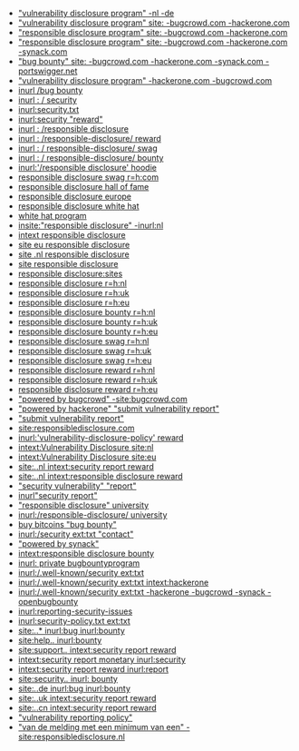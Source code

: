 - ["vulnerability disclosure program" -nl -de](https://www.google.com/search?source=hp&ei=Uzl0X_rEIZGb4-EP2cSkmAI&q=%22vulnerability+disclosure+program%22+-nl+-de&oq=%22vulnerability+disclosure+program%22+-nl+-de&gs_lcp=CgZwc3ktYWIQA0oFCAkSATFKBQgKEgExUKwHWKwHYIUOaABwAHgAgAFziAFzkgEDMC4xmAEAoAECoAEBqgEHZ3dzLXdpeg&sclient=psy-ab&ved=0ahUKEwi6uuz9spDsAhWRzTgGHVkiCSMQ4dUDCAc&uact=5) <br/>
- ["vulnerability disclosure program" site: -bugcrowd.com -hackerone.com](https://www.google.com/search?q=%22vulnerability+disclosure+program%22+site%3A+-bugcrowd.com+-hackerone.com&oq=%22vulnerability+disclosure+program%22+site%3A+-bugcrowd.com+-hackerone.com&gs_lcp=CgZwc3ktYWIQAzoECAAQR1Cs1QZYrNUGYPnbBmgAcAJ4AIABogGIAaIBkgEDMC4xmAEAoAECoAEBqgEHZ3dzLXdpesgBCMABAQ&sclient=psy-ab&ved=0ahUKEwiliPaer5DsAhVOxzgGHYgaDXwQ4dUDCA0&uact=5)<br/>
- ["responsible disclosure program" site: -bugcrowd.com -hackerone.com](https://www.google.com/search?q=%22responsible+disclosure+program%22+site%3A+-bugcrowd.com+-hackerone.com&oq=%22responsible+disclosure+program%22+site%3A+-bugcrowd.com+-hackerone.com&gs_lcp=CgZwc3ktYWIQAzoECAAQR1CFvhtYhb4bYOjNG2gAcAR4AIABpAGIAaQBkgEDMC4xmAEAoAECoAEBqgEHZ3dzLXdpesgBCMABAQ&sclient=psy-ab&ved=0ahUKEwiTvu7Tr5DsAhVFzDgGHfDuDqMQ4dUDCA0&uact=5)<br/>
- ["responsible disclosure program" site: -bugcrowd.com -hackerone.com -synack.com](https://www.google.com/search?q=%22responsible+disclosure+program%22+site%3A+-bugcrowd.com+-hackerone.com+-synack.com&oq=%22responsible+disclosure+program%22+site%3A+-bugcrowd.com+-hackerone.com+-synack.com&gs_lcp=CgZwc3ktYWIQAzoECAAQR1CisAFYorABYN2_AWgAcAR4AIABpgGIAaYBkgEDMC4xmAEAoAECoAEBqgEHZ3dzLXdpesgBCMABAQ&sclient=psy-ab&ved=0ahUKEwiN-PSrsZDsAhUYwjgGHTBcAjAQ4dUDCA0&uact=5)<br/>
- ["bug bounty" site: -bugcrowd.com -hackerone.com -synack.com -portswigger.net](https://www.google.com/search?q=%22bug+bounty%22+site%3A+-bugcrowd.com+-hackerone.com+-synack.com+-portswigger.net&oq=%22bug+bounty%22+site%3A+-bugcrowd.com+-hackerone.com+-synack.com+-portswigger.net&gs_lcp=CgZwc3ktYWIQAzoECAAQRzoHCCMQ6gIQJ1Cb_QJY8e0DYP3zA2gBcAR4AIABwQGIAdQCkgEDMC4ymAEAoAECoAEBqgEHZ3dzLXdperABCsgBCMABAQ&sclient=psy-ab&ved=0ahUKEwiGkY24sZDsAhXSxTgGHXUAA7UQ4dUDCA0&uact=5)<br/>
- ["vulnerability disclosure program" -hackerone.com -bugcrowd.com](https://www.google.com/search?q=%22vulnerability+disclosure+program%22+-hackerone.com+-bugcrowd.com&oq=%22vulnerability+disclosure+program%22+-hackerone.com+-bugcrowd.com&gs_lcp=CgZwc3ktYWIQAzoECAAQR1DsvgFY7L4BYOrJAWgAcAJ4AIABxAGIAcQBkgEDMC4xmAEAoAECoAEBqgEHZ3dzLXdpesgBCMABAQ&sclient=psy-ab&ved=0ahUKEwi5yIjXsZDsAhXPwzgGHYJ5AjQQ4dUDCA0&uact=5)<br/>
- [inurl /bug bounty](https://www.google.com/search?q=inurl+%2Fbug+bounty&oq=inurl+%2Fbug+bounty&gs_lcp=CgZwc3ktYWIQAzICCAAyBggAEBYQHjIGCAAQFhAeMgYIABAWEB46BAgAEEdQ0rABWNKwAWCDuwFoAHAEeACAAcABiAHAAZIBAzAuMZgBAKABAqABAaoBB2d3cy13aXrIAQjAAQE&sclient=psy-ab&ved=0ahUKEwiL4unjsZDsAhVBwzgGHSbgCLEQ4dUDCA0&uact=5)<br/>
- [inurl : / security](https://www.google.com/search?ei=Vzl0X524Gp-R4-EPnbetcA&q=inurl+%3A+%2F+security&oq=inurl+%3A+%2F+security&gs_lcp=CgZwc3ktYWIQAzICCAAyBggAEBYQHjIICAAQFhAKEB4yBggAEBYQHjIGCAAQFhAeMgYIABAWEB4yBggAEBYQHjIGCAAQFhAeMgYIABAWEB46BAgAEEdKBQgJEgExSgUIChIBMVCmxglYpsYJYOPNCWgAcAR4AIABlQGIAZUBkgEDMC4xmAEAoAECoAEBqgEHZ3dzLXdpesgBCMABAQ&sclient=psy-ab&ved=0ahUKEwjdv9n_spDsAhWfyDgGHZ1bCw4Q4dUDCA0&uact=5)<br/>
- [inurl:security.txt](https://www.google.com/search?hl=en&source=hp&ei=EDp0X-SzIrqG4-EPj5-ryAI&q=inurl%3Asecurity.txt&oq=inurl%3Asecurity.txt&gs_lcp=CgZwc3ktYWIQAzoOCAAQ6gIQtAIQmgEQ5QJKBQgJEgExSgUIChIBMVDMDljMDmDLFWgBcAB4AIABdIgBdJIBAzAuMZgBAKABAqABAaoBB2d3cy13aXqwAQY&sclient=psy-ab&ved=0ahUKEwjk-_zXs5DsAhU6wzgGHY_PCikQ4dUDCAc&uact=5)<br/>
- [inurl:security "reward"](https://www.google.com/search?hl=en&source=hp&ei=EDp0X-SzIrqG4-EPj5-ryAI&q=inurl%3Asecurity.txt&oq=inurl%3Asecurity+"reward&gs_lcp=CgZwc3ktYWIQAzoOCAAQ6gIQtAIQmgEQ5QJKBQgJEgExSgUIChIBMVDMDljMDmDLFWgBcAB4AIABdIgBdJIBAzAuMZgBAKABAqABAaoBB2d3cy13aXqwAQY&sclient=psy-ab&ved=0ahUKEwjk-_zXs5DsAhU6wzgGHY_PCikQ4dUDCAc&uact=5)<br/>
- [inurl : /responsible disclosure](https://www.google.com/search?hl=en&ei=FDp0X5tJu5Xj4Q-zzpjICQ&q=inurl+%3A+%2Fresponsible+disclosure&oq=inurl+%3A+%2Fresponsible+disclosure&gs_lcp=CgZwc3ktYWIQAzICCAAyBggAEBYQHjIGCAAQFhAeMgYIABAWEB4yBggAEBYQHjIGCAAQFhAeMgYIABAWEB4yBggAEBYQHjIGCAAQFhAeMgYIABAWEB5KBQgJEgExSgUIChIBNFD4d1iJtQRgsroEaAFwAHgBgAGDAYgB4AOSAQMwLjSYAQCgAQKgAQGqAQdnd3Mtd2l6wAEB&sclient=psy-ab&ved=0ahUKEwibo8_Zs5DsAhW7yjgGHTMnBpkQ4dUDCA0&uact=5)<br/>
- [inurl : /responsible-disclosure/ reward](https://www.google.com/search?hl=en&ei=XTp0X9qRLtKF4-EPmta_0AY&q=inurl+%3A+%2Fresponsible-disclosure%2F+reward&oq=inurl+%3A+%2Fresponsible-disclosure%2F+reward&gs_lcp=CgZwc3ktYWIQAzICCAAyAggASgUICRIBMUoFCAoSATFQ-GdY-GdgtG1oAHABeACAAcQBiAHEAZIBAzAuMZgBAKABAqABAaoBB2d3cy13aXrAAQE&sclient=psy-ab&ved=0ahUKEwiatOT8s5DsAhXSwjgGHRrrD2oQ4dUDCA0&uact=5)<br/>
- [inurl : / responsible-disclosure/ swag](https://www.google.com/search?hl=en&ei=bDp0X66yJ6qK4-EPgsuW4A4&q=inurl+%3A+%2F+responsible-disclosure%2F+swag&oq=inurl+%3A+%2F+responsible-disclosure%2F+swag&gs_lcp=CgZwc3ktYWIQAzICCAA6BAgAEEdKBQgJEgExSgUIChIBMVDZZFjZZGD0amgAcAR4AIABhQGIAYUBkgEDMC4xmAEAoAECoAEBqgEHZ3dzLXdpesgBCMABAQ&sclient=psy-ab&ved=0ahUKEwiumPGDtJDsAhUqxTgGHYKlBewQ4dUDCA0&uact=5)<br/>
- [inurl : / responsible-disclosure/ bounty](https://www.google.com/search?hl=en&ei=ezp0X-iVDZWL4-EP_tKUqA8&q=inurl+%3A+%2F+responsible-disclosure%2F+bounty&oq=inurl+%3A+%2F+responsible-disclosure%2F+bounty&gs_lcp=CgZwc3ktYWIQAzICCAAyAggAOgQIABBHSgUICRIBMUoFCAoSATFQlV5YlV5g8mRoAHAEeACAAbUBiAG1AZIBAzAuMZgBAKABAqABAaoBB2d3cy13aXrIAQjAAQE&sclient=psy-ab&ved=0ahUKEwiov-qKtJDsAhWVxTgGHX4pBfUQ4dUDCA0&uact=5)<br/>
- [inurl:'/responsible disclosure' hoodie](https://www.google.com/search?hl=en&ei=iTp0X6SID6qK4-EPgsuW4A4&q=inurl%3A%27%2Fresponsible+disclosure%27+hoodie&oq=inurl%3A%27%2Fresponsible+disclosure%27+hoodie&gs_lcp=CgZwc3ktYWIQAzoECAAQR0oFCAkSATFKBQgKEgExUNRPWNRPYKhWaABwBHgAgAFuiAFukgEDMC4xmAEAoAECoAEBqgEHZ3dzLXdpesgBCMABAQ&sclient=psy-ab&ved=0ahUKEwjk8MKRtJDsAhUqxTgGHYKlBewQ4dUDCA0&uact=5)<br/>
- [responsible disclosure swag r=h:com](https://www.google.com/search?hl=en&ei=lTp0X_KNBf3G4-EPovuJ4Aw&q=responsible+disclosure+swag+r%3Dh%3Acom&oq=responsible+disclosure+swag+r%3Dh%3Acom&gs_lcp=CgZwc3ktYWIQAzoECAAQR0oFCAkSATFKBQgKEgExUIlaWIlaYNpfaABwBHgAgAF5iAF5kgEDMC4xmAEAoAECoAEBqgEHZ3dzLXdpesgBCMABAQ&sclient=psy-ab&ved=0ahUKEwiyrJWXtJDsAhV94zgGHaJ9AswQ4dUDCA0&uact=5)<br/>
- [responsible disclosure hall of fame](https://www.google.com/search?hl=en&ei=ojp0X4H_CpOE4-EPxfi9yA4&q=responsible+disclosure+hall+of+fame&oq=responsible+disclosure+hall+of+fame&gs_lcp=CgZwc3ktYWIQAzICCAAyBggAEBYQHjIGCAAQFhAeOgQIABBHSgUICRIBMUoFCAoSATFQ3qMBWN6jAWCWqgFoAHAEeACAAZUBiAGVAZIBAzAuMZgBAKABAqABAaoBB2d3cy13aXrIAQjAAQE&sclient=psy-ab&ved=0ahUKEwiB2LSdtJDsAhUTwjgGHUV8D-kQ4dUDCA0&uact=5)<br/>
- [responsible disclosure europe](https://www.google.com/search?hl=en&ei=uDp0X7LNNPyZ4-EPxvSqmA4&q=responsible+disclosure+europe&oq=responsible+disclosure+europe&gs_lcp=CgZwc3ktYWIQAzICCAAyBggAEBYQHjoECAAQR0oFCAkSATFKBQgKEgExUN9qWN9qYNhyaABwBHgAgAGKAYgBigGSAQMwLjGYAQCgAQKgAQGqAQdnd3Mtd2l6yAEIwAEB&sclient=psy-ab&ved=0ahUKEwiyiZ2otJDsAhX8zDgGHUa6CuMQ4dUDCA0&uact=5)<br/>
- [responsible disclosure white hat](https://www.google.com/search?hl=en&ei=yDp0X7zhGruf4-EPxv6yiAY&q=responsible+disclosure+white+hat&oq=responsible+disclosure+white+hat&gs_lcp=CgZwc3ktYWIQAzIFCCEQoAE6BAgAEEdKBQgJEgExSgUIChIBMVDTXFjTXGDXYmgAcAR4AIABqAGIAagBkgEDMC4xmAEAoAECoAEBqgEHZ3dzLXdpesgBCMABAQ&sclient=psy-ab&ved=0ahUKEwi85dOvtJDsAhW7zzgGHUa_DGEQ4dUDCA0&uact=5)<br/>
- [white hat program](https://www.google.com/search?hl=en&ei=1Tp0X9XGOf3E4-EPiqa98AQ&q=white+hat+program&oq=white+hat+program&gs_lcp=CgZwc3ktYWIQAzICCAAyAggAMgIIADIGCAAQFhAeMgYIABAWEB4yBggAEBYQHjIGCAAQFhAeMgYIABAWEB4yCAgAEBYQChAeMgYIABAWEB46BAgAEEdKBQgJEgExSgUIChIBMVDqX1jqX2DcZWgAcAR4AIABvQGIAb0BkgEDMC4xmAEAoAECoAEBqgEHZ3dzLXdpesgBCMABAQ&sclient=psy-ab&ved=0ahUKEwiVhYy2tJDsAhV94jgGHQpTD04Q4dUDCA0&uact=5)<br/>
- [insite:"responsible disclosure" -inurl:nl](https://www.google.com/search?hl=en&ei=4zp0X7KmN-iJ4-EPv6aUgAs&q=insite%3A%22responsible+disclosure%22+-inurl%3Anl&oq=insite%3A%22responsible+disclosure%22+-inurl%3Anl&gs_lcp=CgZwc3ktYWIQA0oFCAkSATFKBQgKEgExUORNWORNYO5UaABwAXgAgAFtiAFtkgEDMC4xmAEAoAECoAEBqgEHZ3dzLXdpesABAQ&sclient=psy-ab&ved=0ahUKEwjyo-C8tJDsAhXoxDgGHT8TBbAQ4dUDCA0&uact=5)<br/>
- [intext responsible disclosure](https://www.google.com/search?hl=en&ei=7zp0X4SQN5yb4-EPktC44A8&q=intext+responsible+disclosure&oq=intext+responsible+disclosure&gs_lcp=CgZwc3ktYWIQAzICCAAyAggAOgQIABBHSgUICRIBMUoFCAoSATFQj0lYj0lghU9oAHAEeACAAe8BiAHvAZIBAzItMZgBAKABAqABAaoBB2d3cy13aXrIAQjAAQE&sclient=psy-ab&ved=0ahUKEwjEw7zCtJDsAhWczTgGHRIoDvwQ4dUDCA0&uact=5)<br/>
- [site eu responsible disclosure](https://www.google.com/search?hl=en&ei=-jp0X8q1OYaW4-EPgOKjoAI&q=site+eu+responsible+disclosure&oq=site+eu+responsible+disclosure&gs_lcp=CgZwc3ktYWIQAzICCAA6BAgAEEdKBQgJEgExSgUIChIBMVDTdVjTdWDEeWgAcAZ4AIABvwGIAb8BkgEDMC4xmAEAoAECoAEBqgEHZ3dzLXdpesgBCMABAQ&sclient=psy-ab&ved=0ahUKEwjKmt7HtJDsAhUGyzgGHQDxCCQQ4dUDCA0&uact=5)<br/>
- [site .nl responsible disclosure](https://www.google.com/search?hl=en&ei=Czt0X92YJMiF4-EPiau8wAI&q=site+.nl+responsible+disclosure&oq=site+.nl+responsible+disclosure&gs_lcp=CgZwc3ktYWIQAzICCAA6BAgAEEdKBQgJEgExSgUIChIBMVCof1iof2DqlwFoAHACeACAAZcBiAGXAZIBAzAuMZgBAKABAqABAaoBB2d3cy13aXrIAQjAAQE&sclient=psy-ab&ved=0ahUKEwidytbPtJDsAhXIwjgGHYkVDygQ4dUDCA0&uact=5)<br/>
- [site responsible disclosure](https://www.google.com/search?hl=en&ei=Ljt0X73uOZmI4-EPtsyfmA8&q=site+responsible+disclosure&oq=site+responsible+disclosure&gs_lcp=CgZwc3ktYWIQAzIECAAQRzIECAAQRzIECAAQRzIECAAQRzIECAAQRzIECAAQRzIECAAQRzIECAAQR0oFCAkSATFQAFgAYK3qAWgAcAR4AIABAIgBAJIBAJgBAKABAqoBB2d3cy13aXrIAQjAAQE&sclient=psy-ab&ved=0ahUKEwi9vcTgtJDsAhUZxDgGHTbmB_MQ4dUDCA0&uact=5)<br/>
- [responsible disclosure:sites](https://www.google.com/search?hl=en&ei=TTt0X5DQMc-U4-EPwZWO8AE&q=responsible+disclosure%3Asites&oq=responsible+disclosure%3Asites&gs_lcp=CgZwc3ktYWIQAzoECAAQR0oFCAcSATFKBQgJEgExSgUIChIBMVDia1jia2CKcWgAcAR4AIABcYgBcZIBAzAuMZgBAKABAqABAaoBB2d3cy13aXrIAQjAAQE&sclient=psy-ab&ved=0ahUKEwjQqqDvtJDsAhVPyjgGHcGKAx4Q4dUDCA0&uact=5)<br/>
- [responsible disclosure r=h:nl](https://www.google.com/search?hl=en&ei=bDt0X7HSFYXG4-EPr_KKwAc&q=responsible+disclosure+r%3Dh%3Anl&oq=responsible+disclosure+r%3Dh%3Anl&gs_lcp=CgZwc3ktYWIQAzIECAAQRzIECAAQRzIECAAQRzIECAAQRzIECAAQRzIECAAQRzIECAAQRzIECAAQR0oFCAcSATFKBQgJEgExUABYAGD5F2gAcAR4AIABAIgBAJIBAJgBAKoBB2d3cy13aXrIAQjAAQE&sclient=psy-ab&ved=0ahUKEwixuOj9tJDsAhUF4zgGHS-5AngQ4dUDCA0&uact=5)<br/>
- [responsible disclosure r=h:uk](https://www.google.com/search?hl=en&ei=dTt0X4a8Iu7H4-EPl_uMwAg&q=responsible+disclosure+r%3Dh%3Auk&oq=responsible+disclosure+r%3Dh%3Auk&gs_lcp=CgZwc3ktYWIQAzoECAAQRzoFCAAQzQJKBQgHEgExSgUICRIBMUoFCAoSATRQnF1Y8Ghgv2toAHACeACAAeoBiAHZBJIBBTAuMy4xmAEAoAEBqgEHZ3dzLXdpesgBCMABAQ&sclient=psy-ab&ved=0ahUKEwjGypqCtZDsAhXu4zgGHZc9A4gQ4dUDCA0&uact=5)<br/>
- [responsible disclosure r=h:eu](https://www.google.com/search?hl=en&ei=hDt0X7ryCc2H4-EPkr2RkAI&q=responsible+disclosure+r%3Dh%3Aeu&oq=responsible+disclosure+r%3Dh%3Aeu&gs_lcp=CgZwc3ktYWIQAzoECAAQRzoFCAAQzQJKBQgJEgExSgUIChIBNFDBPViASGCbT2gAcAJ4AIAB7AGIAdUEkgEFMC4zLjGYAQCgAQGqAQdnd3Mtd2l6yAEIwAEB&sclient=psy-ab&ved=0ahUKEwi6xJWJtZDsAhXNwzgGHZJeBCIQ4dUDCA0&uact=5)<br/>
- [responsible disclosure bounty r=h:nl](https://www.google.com/search?hl=en&ei=jzt0X--7EJqV4-EP7vaC0Ac&q=responsible+disclosure+bounty+r%3Dh%3Anl&oq=responsible+disclosure+bounty+r%3Dh%3Anl&gs_lcp=CgZwc3ktYWIQAzoECAAQR0oFCAkSATFKBQgKEgExUPhqWPhqYMNwaABwBHgAgAF6iAF6kgEDMC4xmAEAoAECoAEBqgEHZ3dzLXdpesgBCMABAQ&sclient=psy-ab&ved=0ahUKEwivv7uOtZDsAhWayjgGHW67AHoQ4dUDCA0&uact=5)<br/>
- [responsible disclosure bounty r=h:uk](https://www.google.com/search?hl=en&ei=njt0X_-qIPKC4-EP4KepwAY&q=responsible+disclosure+bounty+r%3Dh%3Auk&oq=responsible+disclosure+bounty+r%3Dh%3Auk&gs_lcp=CgZwc3ktYWIQAzoECAAQR0oFCAkSATFKBQgKEgExUJhRWJhRYL5caABwBHgAgAF0iAF0kgEDMC4xmAEAoAECoAEBqgEHZ3dzLXdpesgBCMABAQ&sclient=psy-ab&ved=0ahUKEwj_8d6VtZDsAhVywTgGHeBTCmgQ4dUDCA0&uact=5)<br/>
- [responsible disclosure bounty r=h:eu](https://www.google.com/search?hl=en&ei=qzt0X7rNEu7H4-EPl_uMwAg&q=responsible+disclosure+bounty+r%3Dh%3Aeu&oq=responsible+disclosure+bounty+r%3Dh%3Aeu&gs_lcp=CgZwc3ktYWIQAzoECAAQRzoFCAAQzQJKBQgJEgExSgUIChIBNFDhOVi-Q2DBRmgAcAJ4AIABzQGIAbcEkgEFMC4zLjGYAQCgAQGqAQdnd3Mtd2l6yAEIwAEB&sclient=psy-ab&ved=0ahUKEwj6zuqbtZDsAhXu4zgGHZc9A4gQ4dUDCA0&uact=5)<br/>
- [responsible disclosure swag r=h:nl](https://www.google.com/search?hl=en&ei=tTt0X_HkDeWc4-EP54abyAc&q=responsible+disclosure+swag+r%3Dh%3Anl&oq=responsible+disclosure+swag+r%3Dh%3Anl&gs_lcp=CgZwc3ktYWIQAzoECAAQR0oFCAkSATFKBQgKEgExUPqmAVj6pgFgyq4BaABwBHgAgAFxiAFxkgEDMC4xmAEAoAECoAEBqgEHZ3dzLXdpesgBCMABAQ&sclient=psy-ab&ved=0ahUKEwixk8igtZDsAhVlzjgGHWfDBnkQ4dUDCA0&uact=5)<br/>
- [responsible disclosure swag r=h:uk](https://www.google.com/search?hl=en&ei=zDt0X-7uIu6e4-EP3dy_0Ak&q=responsible+disclosure+swag+r%3Dh%3Auk&oq=responsible+disclosure+swag+r%3Dh%3Auk&gs_lcp=CgZwc3ktYWIQAzoECAAQRzoFCAAQzQI6BQghEKABSgUICRIBMUoFCAoSATZQhkFYhWhgoG9oAnACeACAAeIBiAG1B5IBBTAuNC4ymAEAoAEBqgEHZ3dzLXdpesgBCMABAQ&sclient=psy-ab&ved=0ahUKEwjuhNmrtZDsAhVuzzgGHV3uD5oQ4dUDCA0&uact=5)<br/>
- [responsible disclosure swag r=h:eu](https://www.google.com/search?hl=en&ei=2zt0X9TIMpiF4-EP0ruGuAM&q=responsible+disclosure+swag+r%3Dh%3Aeu&oq=responsible+disclosure+swag+r%3Dh%3Aeu&gs_lcp=CgZwc3ktYWIQAzoECAAQRzoFCAAQzQJKBQgJEgExSgUIChIBNFD_RVj2TWCOUGgAcAJ4AIABlgKIAf0EkgEFMS4yLjGYAQCgAQGqAQdnd3Mtd2l6yAEIwAEB&sclient=psy-ab&ved=0ahUKEwiUovyytZDsAhWYwjgGHdKdATcQ4dUDCA0&uact=5)<br/>
- [responsible disclosure reward r=h:nl](https://www.google.com/search?hl=en&ei=5zt0X9d0wonj4Q_Y-au4Cw&q=responsible+disclosure+reward+r%3Dh%3Anl&oq=responsible+disclosure+reward+r%3Dh%3Anl&gs_lcp=CgZwc3ktYWIQAzoECAAQR0oFCAkSATFKBQgKEgExUItWWItWYIdeaABwBHgAgAFuiAFukgEDMC4xmAEAoAECoAEBqgEHZ3dzLXdpesgBCMABAQ&sclient=psy-ab&ved=0ahUKEwiXhKe4tZDsAhXCxDgGHdj8CrcQ4dUDCA0&uact=5)<br/>
- [responsible disclosure reward r=h:uk](https://www.google.com/search?hl=en&ei=8zt0X7OHOrib4-EPyf-MiAY&q=responsible+disclosure+reward+r%3Dh%3Auk&oq=responsible+disclosure+reward+r%3Dh%3Auk&gs_lcp=CgZwc3ktYWIQAzoECAAQRzoCCABKBQgJEgExSgUIChIBNFD7SViGWGDhWmgAcAJ4AIABgQGIAYAEkgEDMC40mAEAoAEBqgEHZ3dzLXdpesgBCMABAQ&sclient=psy-ab&ved=0ahUKEwjzzLy-tZDsAhW4zTgGHck_A2EQ4dUDCA0&uact=5)<br/>
- [responsible disclosure reward r=h:eu](https://www.google.com/search?hl=en&ei=ADx0X6rCF_3E4-EPiqa98AQ&q=responsible+disclosure+reward+r%3Dh%3Aeu&oq=responsible+disclosure+reward+r%3Dh%3Aeu&gs_lcp=CgZwc3ktYWIQAzoECAAQRzoCCABKBQgJEgExSgUIChIBNFCMS1iMU2D5VGgAcAJ4AIABwgGIAf4EkgEDMC40mAEAoAEBqgEHZ3dzLXdpesgBCMABAQ&sclient=psy-ab&ved=0ahUKEwiqwrPEtZDsAhV94jgGHQpTD04Q4dUDCA0&uact=5)<br/>
- ["powered by bugcrowd" -site:bugcrowd.com](https://www.google.com/search?hl=en&ei=DDx0X97YE9ya4-EPu5KV8Ao&q=%22powered+by+bugcrowd%22+-site%3Abugcrowd.com&oq=%22powered+by+bugcrowd%22+-site%3Abugcrowd.com&gs_lcp=CgZwc3ktYWIQAzoECAAQR0oFCAkSATFKBQgKEgExUIZuWIZuYOx0aABwBHgAgAF-iAF-kgEDMC4xmAEAoAECoAEBqgEHZ3dzLXdpesgBCMABAQ&sclient=psy-ab&ved=0ahUKEwjejozKtZDsAhVczTgGHTtJBa4Q4dUDCA0&uact=5)<br/>
- ["powered by hackerone" "submit vulnerability report"](https://www.google.com/search?hl=en&ei=HDx0X-bfCceb4-EPoMSi2AU&q=%22powered+by+hackerone%22+%22submit+vulnerability+report%22&oq=%22powered+by+hackerone%22+%22submit+vulnerability+report%22&gs_lcp=CgZwc3ktYWIQAzIGCAAQFhAeOgQIABBHSgUICRIBMUoFCAoSATFQ-nBY-nBgsnloAHAEeACAAbIBiAGyAZIBAzAuMZgBAKABAqABAaoBB2d3cy13aXrIAQjAAQE&sclient=psy-ab&ved=0ahUKEwjm3dLRtZDsAhXHzTgGHSCiCFsQ4dUDCA0&uact=5)<br/>
- ["submit vulnerability report"](https://www.google.com/search?hl=en&ei=LDx0X_GJEfGd4-EPpciS4AE&q=%22submit+vulnerability+report%22&oq=%22submit+vulnerability+report%22&gs_lcp=CgZwc3ktYWIQAzIGCAAQFhAeMgYIABAWEB46BAgAEEdKBQgJEgExSgUIChIBMVCPZViPZWC9amgAcAR4AIABgwGIAYMBkgEDMC4xmAEAoAECoAEBqgEHZ3dzLXdpesgBCMABAQ&sclient=psy-ab&ved=0ahUKEwjxz6rZtZDsAhXxzjgGHSWkBBwQ4dUDCA0&uact=5)<br/>
- [site:responsibledisclosure.com](https://www.google.com/search?hl=en&ei=Ojx0X8bGNYeG4-EPsbi5wAo&q=site%3Aresponsibledisclosure.com&oq=site%3Aresponsibledisclosure.com&gs_lcp=CgZwc3ktYWIQAzoECAAQR0oFCAkSATFKBQgKEgExULKRAViykQFgrpYBaABwBHgAgAFxiAFxkgEDMC4xmAEAoAECoAEBqgEHZ3dzLXdpesgBCMABAQ&sclient=psy-ab&ved=0ahUKEwjGy6XgtZDsAhUHwzgGHTFcDqgQ4dUDCA0&uact=5)<br/>
- [inurl:'vulnerability-disclosure-policy' reward](https://www.google.com/search?hl=en&ei=Tjx0X4-TO_yP4-EPpaWmmAo&q=inurl%3A%27vulnerability-disclosure-policy%27+reward&oq=inurl%3A%27vulnerability-disclosure-policy%27+reward&gs_lcp=CgZwc3ktYWIQA0oFCAkSATFKBQgKEgEzUMzQAVjM0AFg0NYBaAFwAHgAgAGDAYgB0wKSAQMxLjKYAQCgAQKgAQGqAQdnd3Mtd2l6wAEB&sclient=psy-ab&ved=0ahUKEwiP8u_ptZDsAhX8xzgGHaWSCaMQ4dUDCA0&uact=5)<br/>
- [intext:Vulnerability Disclosure site:nl](https://www.google.com/search?hl=en&ei=azx0X4DLCdOf4-EPuI6aYA&q=intext%3AVulnerability+Disclosure+site%3Anl&oq=intext%3AVulnerability+Disclosure+site%3Anl&gs_lcp=CgZwc3ktYWIQAzoECAAQR0oFCAkSATFKBQgKEgExULJaWLJaYMlgaABwBHgAgAFpiAFpkgEDMC4xmAEAoAECoAEBqgEHZ3dzLXdpesgBCMABAQ&sclient=psy-ab&ved=0ahUKEwjArKj3tZDsAhXTzzgGHTiHBgwQ4dUDCA0&uact=5)<br/>
- [intext:Vulnerability Disclosure site:eu](https://www.google.com/search?hl=en&ei=eDx0X6vwJYqV4-EPoo-NuAo&q=intext%3AVulnerability+Disclosure+site%3Aeu&oq=intext%3AVulnerability+Disclosure+site%3Aeu&gs_lcp=CgZwc3ktYWIQAzoECAAQR0oFCAkSATFKBQgKEgE0ULSLAVjrkgFgz5UBaABwAngAgAF8iAHbA5IBAzAuNJgBAKABAaoBB2d3cy13aXrIAQjAAQE&sclient=psy-ab&ved=0ahUKEwirjN79tZDsAhWKyjgGHaJHA6cQ4dUDCA0&uact=5)<br/>
- [site:*.*.nl intext:security report reward](https://www.google.com/search?hl=en&ei=jDx0X57pJfWO4-EPs52pwAo&q=site%3A*.*.nl+intext%3Asecurity+report+reward&oq=site%3A*.*.nl+intext%3Asecurity+report+reward&gs_lcp=CgZwc3ktYWIQAzoECAAQR0oFCAkSATFKBQgKEgExUOWTAljlkwJgtpkCaABwBHgAgAF0iAF0kgEDMC4xmAEAoAECoAEBqgEHZ3dzLXdpesgBCMABAQ&sclient=psy-ab&ved=0ahUKEwie36KHtpDsAhV1xzgGHbNOCqgQ4dUDCA0&uact=5)<br/>
- [site:*.*.nl intext:responsible disclosure reward](https://www.google.com/search?hl=en&ei=sTx0X9TPJvCO4-EP4qeiwAo&q=site%3A*.*.nl+intext%3Aresponsible+disclosure+reward&oq=site%3A*.*.nl+intext%3Aresponsible+disclosure+reward&gs_lcp=CgZwc3ktYWIQAzoECAAQR0oFCAkSATFKBQgKEgExUPhfWPhfYJhlaABwBHgAgAFciAFckgEBMZgBAKABAqABAaoBB2d3cy13aXrIAQjAAQE&sclient=psy-ab&ved=0ahUKEwiU7PWYtpDsAhVwxzgGHeKTCKgQ4dUDCA0&uact=5)<br/>
- ["security vulnerability" "report"](https://www.google.com/search?hl=en&ei=zjx0X6OxO7nE4-EPkvaySA&q=%22security+vulnerability%22+%22report%22&oq=%22security+vulnerability%22+%22report%22&gs_lcp=CgZwc3ktYWIQAzIECAAQRzIECAAQRzIECAAQRzIECAAQRzIECAAQRzIECAAQRzIECAAQRzIECAAQR0oFCAcSATFKBQgJEgExUABYAGCoLmgAcAN4AIABAIgBAJIBAJgBAKABAqoBB2d3cy13aXrIAQjAAQE&sclient=psy-ab&ved=0ahUKEwij0PSmtpDsAhU54jgGHRK7DAkQ4dUDCA0&uact=5)<br/>
- [inurl"security report"](https://www.google.com/search?hl=en&ei=1Tx0X7TWK9uY4-EPjIG60Ac&q=inurl%22security+report%22&oq=inurl%22security+report%22&gs_lcp=CgZwc3ktYWIQAzIGCAAQFhAeOgQIABBHSgUIBxIBMUoFCAkSATFKBQgKEgExULCzAViwswFgybgBaABwBXgAgAGNAYgBjQGSAQMwLjGYAQCgAQKgAQGqAQdnd3Mtd2l6yAEIwAEB&sclient=psy-ab&ved=0ahUKEwj0lJCqtpDsAhVbzDgGHYyADnoQ4dUDCA0&uact=5)<br/>
- ["responsible disclosure" university](https://www.google.com/search?hl=en&ei=7jx0X4TaAsaQ4-EPwNWY2Ak&q=%22responsible+disclosure%22+university&oq=%22responsible+disclosure%22+university&gs_lcp=CgZwc3ktYWIQAzIFCAAQxAI6BAgAEEdKBQgJEgExSgUIChIBMVDBYljBYmCAaGgAcAR4AIABgAGIAYABkgEDMC4xmAEAoAECoAEBqgEHZ3dzLXdpesgBCMABAQ&sclient=psy-ab&ved=0ahUKEwiEid21tpDsAhVGyDgGHcAqBpsQ4dUDCA0&uact=5)<br/>
- [inurl:/responsible-disclosure/ university](https://www.google.com/search?hl=en&ei=_Dx0X5LeA_SP4-EPj5aqqA4&q=inurl%3A%2Fresponsible-disclosure%2F+university&oq=inurl%3A%2Fresponsible-disclosure%2F+university&gs_lcp=CgZwc3ktYWIQAzICCAA6BAgAEEdKBQgJEgExSgUIChIBMVCNY1iNY2D5aGgAcAR4AIABfogBfpIBAzAuMZgBAKABAqABAaoBB2d3cy13aXrIAQjAAQE&sclient=psy-ab&ved=0ahUKEwiSzLS8tpDsAhX0xzgGHQ-LCuUQ4dUDCA0&uact=5)<br/>
- [buy bitcoins "bug bounty"](https://www.google.com/search?hl=en&ei=Cj10X5S8Jomb4-EP3dq3wAk&q=buy+bitcoins+%22bug+bounty%22&oq=buy+bitcoins+%22bug+bounty%22&gs_lcp=CgZwc3ktYWIQAzIICAAQFhAKEB46BAgAEEdKBQgJEgExSgUIChIBMVCnYVinYWCxamgAcAR4AIABsQGIAbEBkgEDMC4xmAEAoAECoAEBqgEHZ3dzLXdpesgBCMABAQ&sclient=psy-ab&ved=0ahUKEwiU6a3DtpDsAhWJzTgGHV3tDZgQ4dUDCA0&uact=5)<br/>
- [inurl:/security ext:txt "contact"](https://www.google.com/search?hl=en&ei=GT10X63XOPPG4-EPl-CQ8Aw&q=inurl%3A%2Fsecurity+ext%3Atxt+%22contact%22&oq=inurl%3A%2Fsecurity+ext%3Atxt+%22contact%22&gs_lcp=CgZwc3ktYWIQAzoECAAQR0oFCAkSATFKBQgKEgExUId_WId_YMaEAWgAcAR4AIABdogBdpIBAzAuMZgBAKABAqABAaoBB2d3cy13aXrIAQjAAQE&sclient=psy-ab&ved=0ahUKEwjtx9PKtpDsAhVz4zgGHRcwBM4Q4dUDCA0&uact=5)<br/>
- ["powered by synack"](https://www.google.com/search?hl=en&ei=LD10X8DbBcKd4-EPyNCEsAc&q=%22powered+by+synack%22&oq=%22powered+by+synack%22&gs_lcp=CgZwc3ktYWIQAzIGCAAQFhAeOgQIABBHSgUICRIBMUoFCAoSATFQ6VhY6Vhgj15oAHAEeACAAYIBiAGCAZIBAzAuMZgBAKABAqABAaoBB2d3cy13aXrIAQXAAQE&sclient=psy-ab&ved=0ahUKEwjAoajTtpDsAhXCzjgGHUgoAXYQ4dUDCA0&uact=5)<br/>
- [intext:responsible disclosure bounty](https://www.google.com/search?hl=en&ei=OD10X5P7M6TDpgeJwIBY&q=intext%3Aresponsible+disclosure+bounty&oq=intext%3Aresponsible+disclosure+bounty&gs_lcp=CgZwc3ktYWIQAzoECAAQR0oFCAkSATFKBQgKEgExUK5zWK5zYKp5aABwBHgAgAF8iAF8kgEDMC4xmAEAoAECoAEBqgEHZ3dzLXdpesgBCMABAQ&sclient=psy-ab&ved=0ahUKEwiT97LZtpDsAhWkoekKHQkgAAsQ4dUDCA0&uact=5)<br/>
- [inurl: private bugbountyprogram](https://www.google.com/search?hl=en&ei=ST10X673BqGZ4-EP54mJ0AE&q=inurl%3A+private+bugbountyprogram&oq=inurl%3A+private+bugbountyprogram&gs_lcp=CgZwc3ktYWIQAzIECAAQCjoECAAQR0oFCAkSATFKBQgKEgExUKJVWKJVYLVbaABwBHgAgAGEAYgBhAGSAQMwLjGYAQCgAQKgAQGqAQdnd3Mtd2l6yAEIwAEB&sclient=psy-ab&ved=0ahUKEwjuv5PhtpDsAhWhzDgGHedEAhoQ4dUDCA0&uact=5)<br/>
- [inurl:/.well-known/security ext:txt](https://www.google.com/search?hl=en&ei=VT10X6TCK6aR4-EPgbmEgAg&q=inurl%3A%2F.well-known%2Fsecurity+ext%3Atxt&oq=inurl%3A%2F.well-known%2Fsecurity+ext%3Atxt&gs_lcp=CgZwc3ktYWIQAzoECAAQR0oFCAcSATFKBQgJEgExSgUIChIBMVD1iAFY9YgBYIOPAWgAcAV4AIABcogBcpIBAzAuMZgBAKABAqABAaoBB2d3cy13aXrIAQjAAQE&sclient=psy-ab&ved=0ahUKEwjkwJTntpDsAhWmyDgGHYEcAYAQ4dUDCA0&uact=5)<br/>
- [inurl:/.well-known/security ext:txt intext:hackerone](https://www.google.com/search?hl=en&ei=dz10X_T9FfGQ4-EPvoWUiAU&q=inurl%3A%2F.well-known%2Fsecurity+ext%3Atxt+intext%3Ahackerone&oq=inurl%3A%2F.well-known%2Fsecurity+ext%3Atxt+intext%3Ahackerone&gs_lcp=CgZwc3ktYWIQAzoECAAQR0oFCAkSATFKBQgKEgExULNhWLNhYMRmaABwBHgAgAFtiAFtkgEDMC4xmAEAoAECoAEBqgEHZ3dzLXdpesgBCMABAQ&sclient=psy-ab&ved=0ahUKEwi0lZr3tpDsAhVxyDgGHb4CBVEQ4dUDCA0&uact=5)<br/>
- [inurl:/.well-known/security ext:txt -hackerone -bugcrowd -synack -openbugbounty](https://www.google.com/search?hl=en&ei=hT10X-HNDv2Y4-EP76Wy2A8&q=inurl%3A%2F.well-known%2Fsecurity+ext%3Atxt+-hackerone+-bugcrowd+-synack+-openbugbounty&oq=inurl%3A%2F.well-known%2Fsecurity+ext%3Atxt+-hackerone+-bugcrowd+-synack+-openbugbounty&gs_lcp=CgZwc3ktYWIQAzoECAAQR0oFCAkSATFKBQgKEgExUPFeWPFeYPVkaABwBXgAgAFyiAFykgEDMC4xmAEAoAECoAEBqgEHZ3dzLXdpesgBAsABAQ&sclient=psy-ab&ved=0ahUKEwihpOn9tpDsAhV9zDgGHe-SDPsQ4dUDCA0&uact=5)<br/>
- [inurl:reporting-security-issues](https://www.google.com/search?hl=en&ei=kz10X6GQGvKf4-EPj8u9gA4&q=inurl%3Areporting-security-issues&oq=inurl%3Areporting-security-issues&gs_lcp=CgZwc3ktYWIQAzoECAAQR0oFCAkSATFKBQgKEgExUMnVA1jJ1QNg_tsDaABwBXgAgAFxiAFxkgEDMC4xmAEAoAECoAEBqgEHZ3dzLXdpesgBBcABAQ&sclient=psy-ab&ved=0ahUKEwjhpcuEt5DsAhXyzzgGHY9lD-AQ4dUDCA0&uact=5)<br/>
- [inurl:security-policy.txt ext:txt](https://www.google.com/search?hl=en&ei=0T10X-WXBKeZ4-EPwvOPkAI&q=inurl%3Asecurity-policy.txt+ext%3Atxt&oq=inurl%3Asecurity-policy.txt+ext%3Atxt&gs_lcp=CgZwc3ktYWIQA0oFCAkSATFKBQgKEgE0UPJSWPJSYNhYaABwAHgAgAF-iAHFA5IBAzEuM5gBAKABAqABAaoBB2d3cy13aXrAAQE&sclient=psy-ab&ved=0ahUKEwilxP2ht5DsAhWnzDgGHcL5AyIQ4dUDCA0&uact=5)<br/>
- [site:*.*.* inurl:bug inurl:bounty](https://www.google.com/search?hl=en&ei=3T10X9O2FoOR4-EPgamnoAM&q=site%3A*.*.*+inurl%3Abug+inurl%3Abounty&oq=site%3A*.*.*+inurl%3Abug+inurl%3Abounty&gs_lcp=CgZwc3ktYWIQA0oFCAkSATFKBQgKEgExUOJgWOJgYIVnaABwAHgAgAGDAYgBgwGSAQMwLjGYAQCgAQKgAQGqAQdnd3Mtd2l6wAEB&sclient=psy-ab&ved=0ahUKEwiTmeynt5DsAhWDyDgGHYHUCTQQ4dUDCA0&uact=5)<br/>
- [site:help.*.* inurl:bounty](https://www.google.com/search?hl=en&ei=6z10X92mDaSW4-EP-vqvsAk&q=site%3Ahelp.*.*+inurl%3Abounty&oq=site%3Ahelp.*.*+inurl%3Abounty&gs_lcp=CgZwc3ktYWIQAzoECAAQR0oFCAkSATFKBQgKEgExUOVRWOVRYItXaABwBXgAgAF1iAF1kgEDMC4xmAEAoAECoAEBqgEHZ3dzLXdpesgBCMABAQ&sclient=psy-ab&ved=0ahUKEwidyLmut5DsAhUkyzgGHXr9C5YQ4dUDCA0&uact=5)<br/>
- [site:support.*.* intext:security report reward](https://www.google.com/search?hl=en&ei=9z10X57DHtua4-EP8Zyr2As&q=site%3Asupport.*.*+intext%3Asecurity+report+reward&oq=site%3Asupport.*.*+intext%3Asecurity+report+reward&gs_lcp=CgZwc3ktYWIQAzoECAAQR0oFCAkSATFKBQgKEgExUOdTWOdTYKdZaABwBngAgAFviAFvkgEDMC4xmAEAoAECoAEBqgEHZ3dzLXdpesgBCMABAQ&sclient=psy-ab&ved=0ahUKEwjemqe0t5DsAhVbzTgGHXHOCrsQ4dUDCA0&uact=5)<br/>
- [intext:security report monetary inurl:security](https://www.google.com/search?hl=en&ei=Az50X7vfJbPH4-EPib6TQA&q=intext%3Asecurity+report+monetary+inurl%3Asecurity&oq=intext%3Asecurity+report+monetary+inurl%3Asecurity&gs_lcp=CgZwc3ktYWIQAzoECAAQR0oFCAkSATFKBQgKEgExUKt0WKt0YI16aABwBHgAgAF3iAF3kgEDMC4xmAEAoAECoAEBqgEHZ3dzLXdpesgBCMABAQ&sclient=psy-ab&ved=0ahUKEwj77Iq6t5DsAhWz4zgGHQnfBAgQ4dUDCA0&uact=5)<br/>
- [intext:security report reward inurl:report](https://www.google.com/search?hl=en&ei=LT50X6yYH8qU4-EP4ImVgAo&q=intext%3Asecurity+report+reward+inurl%3Areport&oq=intext%3Asecurity+report+reward+inurl%3Areport&gs_lcp=CgZwc3ktYWIQAzoECAAQR0oFCAkSATFKBQgKEgExUPlPWPlPYINbaABwBHgAgAFziAFzkgEDMC4xmAEAoAECoAEBqgEHZ3dzLXdpesgBCMABAQ&sclient=psy-ab&ved=0ahUKEwjs4ofOt5DsAhVKyjgGHeBEBaAQ4dUDCA0&uact=5)<br/>
- [site:security.*.* inurl: bounty](https://www.google.com/search?hl=en&ei=Oj50X-utB-OG4-EPqrWg8AI&q=site%3Asecurity.*.*+inurl%3A+bounty&oq=site%3Asecurity.*.*+inurl%3A+bounty&gs_lcp=CgZwc3ktYWIQAzoECAAQR0oFCAkSATFKBQgKEgExUN5XWN5XYMlbaABwBHgAgAF7iAF7kgEDMC4xmAEAoAECoAEBqgEHZ3dzLXdpesgBCMABAQ&sclient=psy-ab&ved=0ahUKEwjrsonUt5DsAhVjwzgGHaoaCC4Q4dUDCA0&uact=5)<br/>
- [site:*.*.de inurl:bug inurl:bounty](https://www.google.com/search?hl=en&ei=Rj50X4DtML2P4-EP-q6q6Ac&q=site%3A*.*.de+inurl%3Abug+inurl%3Abounty&oq=site%3A*.*.de+inurl%3Abug+inurl%3Abounty&gs_lcp=CgZwc3ktYWIQAzoECAAQR0oFCAkSATFKBQgKEgExUPNbWPNbYIpiaABwBHgAgAFyiAFykgEDMC4xmAEAoAECoAEBqgEHZ3dzLXdpesgBCMABAQ&sclient=psy-ab&ved=0ahUKEwiAqI_at5DsAhW9xzgGHXqXCn0Q4dUDCA0&uact=5)<br/>
- [site:*.*.uk intext:security report reward](https://www.google.com/search?hl=en&ei=VD50X6_YD7WO4-EP_92PiAo&q=site%3A*.*.uk+intext%3Asecurity+report+reward&oq=site%3A*.*.uk+intext%3Asecurity+report+reward&gs_lcp=CgZwc3ktYWIQAzoECAAQR0oFCAkSATFKBQgKEgExUNWYAVjVmAFggJ8BaABwBXgAgAF0iAF0kgEDMC4xmAEAoAECoAEBqgEHZ3dzLXdpesgBCMABAQ&sclient=psy-ab&ved=0ahUKEwiv0sTgt5DsAhU1xzgGHf_uA6EQ4dUDCA0&uact=5)<br/>
- [site:*.*.cn intext:security report reward](https://www.google.com/search?hl=en&ei=aT50X__dFMKF4-EP1d-f6Ao&q=site%3A*.*.cn+intext%3Asecurity+report+reward&oq=site%3A*.*.cn+intext%3Asecurity+report+reward&gs_lcp=CgZwc3ktYWIQAzoECAAQR0oFCAkSATFKBQgKEgExUIJaWIJaYNBfaABwBHgAgAF6iAF6kgEDMC4xmAEAoAECoAEBqgEHZ3dzLXdpesgBCMABAQ&sclient=psy-ab&ved=0ahUKEwi_tsvqt5DsAhXCwjgGHdXvB60Q4dUDCA0&uact=5)<br/>
- ["vulnerability reporting policy"](https://www.google.com/search?hl=en&ei=dj50X5KnHIyW4-EPivGiwAI&q=%22vulnerability+reporting+policy%22&oq=%22vulnerability+reporting+policy%22&gs_lcp=CgZwc3ktYWIQAzIGCAAQFhAeOgQIABBHSgUICRIBMUoFCAoSATFQrFFYrFFgmFZoAHAEeACAAbYBiAG2AZIBAzAuMZgBAKABAqABAaoBB2d3cy13aXrIAQfAAQE&sclient=psy-ab&ved=0ahUKEwiSuuzwt5DsAhUMyzgGHYq4CCgQ4dUDCA0&uact=5)<br/>
- ["van de melding met een minimum van een" -site:responsibledisclosure.nl](https://www.google.com/search?hl=en&ei=gj50X8rqD9TE4-EPqLSQiAQ&q=%22van+de+melding+met+een+minimum+van+een%22+-site%3Aresponsibledisclosure.nl&oq=%22van+de+melding+met+een+minimum+van+een%22+-site%3Aresponsibledisclosure.nl&gs_lcp=CgZwc3ktYWIQAzoECAAQR0oFCAkSATFKBQgKEgExUKVUWKVUYPtZaABwBHgAgAF-iAF-kgEDMC4xmAEAoAECoAEBqgEHZ3dzLXdpesgBA8ABAQ&sclient=psy-ab&ved=0ahUKEwjKs7z2t5DsAhVU4jgGHSgaBEEQ4dUDCA0&uact=5)<br/>
